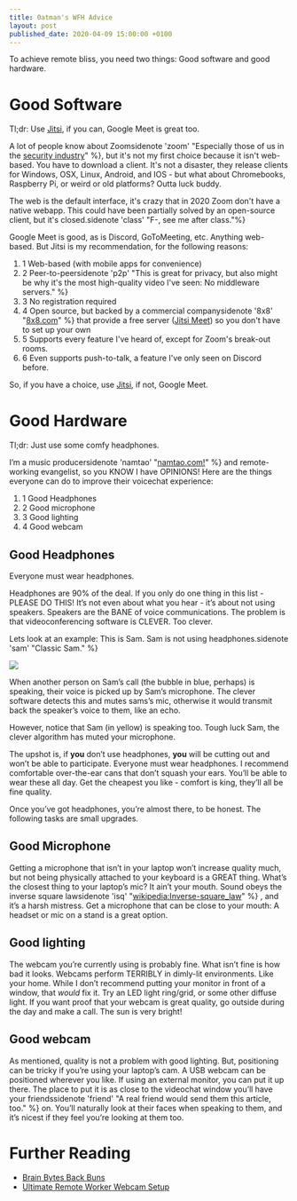 ```yaml
---
title: 0atman's WFH Advice
layout: post
published_date: 2020-04-09 15:00:00 +0100
---
```


To achieve remote bliss, you need two things: Good software and good hardware.

# Good Software

Tl;dr: Use [Jitsi](https://meet.jit.si/), if you can, Google Meet is great too.

A lot of people know about Zoomsidenote 'zoom' "Especially those of us in the [security industry](https://www.theregister.co.uk/2020/04/03/dont_use_zoom_if_privacy/)" %}, but it's not my first choice because it isn't web-based. You have to download a client. It's not a disaster, they release clients for Windows, OSX, Linux, Android, and IOS - but what about Chromebooks, Raspberry Pi, or weird or old platforms? Outta luck buddy.

The web is the default interface, it's crazy that in 2020 Zoom don't have a native webapp. This could have been partially solved by an open-source client, but it's closed.sidenote 'class' "F-, see me after class."%}

Google Meet is good, as is Discord, GoToMeeting, etc. Anything web-based. But Jitsi is my recommendation, for the following reasons:

 1. 1 Web-based (with mobile apps for convenience)
 2. 2 Peer-to-peersidenote 'p2p' "This is great for privacy, but also might be why it's the most high-quality video I've seen: No middleware servers." %}
 3. 3 No registration required
 4. 4 Open source, but backed by a commercial companysidenote '8x8' "[8x8.com](https://www.8x8.com/)" %} that provide a free server ([Jitsi Meet](meet.jit.si)) so you don't have to set up your own
 5. 5 Supports every feature I've heard of, except for Zoom's break-out rooms.
 6. 6 Even supports push-to-talk, a feature I've only seen on Discord before.

So, if you have a choice, use [Jitsi](https://meet.jit.si/), if not, Google Meet.

# Good Hardware

Tl;dr: Just use some comfy headphones.

I’m a music producersidenote 'namtao' "[namtao.com!](https://www.namtao.com/)" %} and remote-working evangelist, so you KNOW I have OPINIONS! Here are the things everyone can do to improve their voicechat experience:

1. 1 Good Headphones
2. 2 Good microphone
3. 3 Good lighting
4. 4 Good webcam

## Good Headphones
Everyone must wear headphones. 

Headphones are 90% of the deal. If you only do one thing in this list - PLEASE DO THIS!
It’s not even about what you hear - it’s about not using speakers. Speakers are the BANE of voice communications. The problem is that videoconferencing software is CLEVER. Too clever.


Lets look at an example: This is Sam. Sam is not using headphones.sidenote 'sam' "Classic Sam." %}

![](https://i.imgur.com/EZt6qV7.jpg)

When another person on Sam’s call (the bubble in blue, perhaps) is speaking, their voice is picked up by Sam’s microphone. The clever software detects this and mutes sams’s mic, otherwise it would transmit back the speaker’s voice to them, like an echo.

However, notice that Sam (in yellow) is speaking too. Tough luck Sam, the clever algorithm has muted your microphone.

The upshot is, if **you** don’t use headphones, **you** will be cutting out and won’t be able to participate. Everyone must wear headphones.
I recommend comfortable over-the-ear cans that don’t squash your ears. You’ll be able to wear these all day. Get the cheapest you like - comfort is king, they’ll all be fine quality.

Once you’ve got headphones, you’re almost there, to be honest. The following tasks are small upgrades.


## Good Microphone
Getting a microphone that isn’t in your laptop won’t increase quality much, but not being physically attached to your keyboard is a GREAT thing. What’s the closest thing to your laptop’s mic? It ain’t your mouth. Sound obeys the inverse square lawsidenote 'isq' "[wikipedia:Inverse-square_law](https://en.wikipedia.org/wiki/Inverse-square_law)" %} , and it’s a harsh mistress. Get a microphone that can be close to your mouth: A headset or mic on a stand is a great option.



## Good lighting
The webcam you’re currently using is probably fine. What isn’t fine is how bad it looks. Webcams perform TERRIBLY in dimly-lit environments. Like your home. While I don’t recommend putting your monitor in front of a window, that _would_ fix it. Try an LED light ring/grid, or some other diffuse light.
If you want proof that your webcam is great quality, go outside during the day and make a call. The sun is very bright!


## Good webcam
As mentioned, quality is not a problem with good lighting. But, positioning can be tricky if you’re using your laptop’s cam. A USB webcam can be positioned wherever you like. If using an external monitor, you can put it up there. The place to put it is as close to the videochat window you’ll have your friendssidenote 'friend' "A real friend would send them this article, too." %} on. You’ll naturally look at their faces when speaking to them, and it’s nicest if they feel you’re looking at them too.


# Further Reading

- [Brain Bytes Back Buns](https://www.hanselman.com/blog/BrainBytesBackBunsTheProgrammersPriorities.aspx)
- [Ultimate Remote Worker Webcam Setup](https://www.hanselman.com/blog/GoodBetterBestCreatingTheUltimateRemoteWorkerWebcamSetupOnABudget.aspx)
